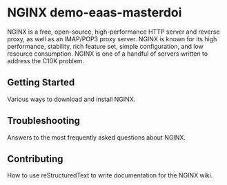 # NGINX demo-eaas-masterdoi
NGINX is a free, open-source, high-performance HTTP server and reverse proxy, as well as an IMAP/POP3 proxy server. NGINX is known for its high performance, stability, rich feature set, simple configuration, and low resource consumption. NGINX is one of a handful of servers written to address the C10K problem.


## Getting Started
Various ways to download and install NGINX.

## Troubleshooting
Answers to the most frequently asked questions about NGINX.

## Contributing
How to use reStructuredText to write documentation for the NGINX wiki.
